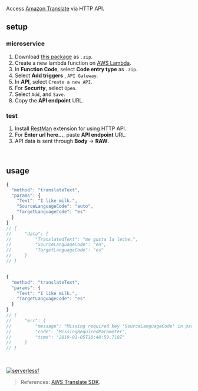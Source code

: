 Access [Amazon Translate] via HTTP API.
<br>


## setup

### microservice

1. Download [this package] as `.zip`.
2. Create a new lambda function on [AWS Lambda].
3. In **Function Code**, select **Code entry type** as `.zip`.
4. Select **Add triggers** , `API Gateway`.
5. In **API**, select `Create a new API`.
6. For **Security**, select `Open`.
7. Select `Add`, and `Save`.
8. Copy the **API endpoint** URL.

### test

1. Install [RestMan] extension for using HTTP API.
2. For **Enter url here...**, paste **API endpoint** URL.
3. API data is sent through **Body** -> **RAW**.
<br>


## usage

```javascript
{
  "method": "translateText",
  "params": {
    "Text": "I like milk.",
    "SourceLanguageCode": "auto",
    "TargetLanguageCode": "es"
  }
}
// {
//     "data": {
//         "TranslatedText": "me gusta la leche,",
//         "SourceLanguageCode": "en",
//         "TargetLanguageCode": "es"
//     }
// }


{
  "method": "translateText",
  "params": {
    "Text": "I like milk.",
    "TargetLanguageCode": "es"
  }
}
// {
//     "err": {
//         "message": "Missing required key 'SourceLanguageCode' in params",
//         "code": "MissingRequiredParameter",
//         "time": "2019-01-05T10:48:59.718Z"
//     }
// }
```
<br>


[![serverlessf](https://i.imgur.com/RBjDIUp.jpg)](https://serverlessf.github.io)
> References: [AWS Translate SDK].

[Amazon Translate]: https://aws.amazon.com/translate/

[this package]: https://github.com/serverlessf/api-amazontranslate/releases
[AWS Lambda]: https://console.aws.amazon.com/lambda/home
[RestMan]: https://chrome.google.com/webstore/detail/restman/ihgpcfpkpmdcghlnaofdmjkoemnlijdi?hl=en

[AWS Translate SDK]: https://docs.aws.amazon.com/AWSJavaScriptSDK/latest/AWS/Translate.html
